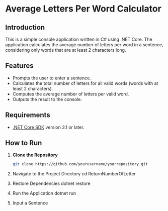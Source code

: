 # Average Letters Per Word Calculator

## Introduction

This is a simple console application written in C# using .NET Core. The application calculates the average number of letters per word in a sentence, considering only words that are at least 2 characters long.

## Features

- Prompts the user to enter a sentence.
- Calculates the total number of letters for all valid words (words with at least 2 characters).
- Computes the average number of letters per valid word.
- Outputs the result to the console.

## Requirements

- [.NET Core SDK](https://dotnet.microsoft.com/download) version 3.1 or later.

## How to Run

1. **Clone the Repository**

   ```bash
   git clone https://github.com/yourusername/yourrepository.git

2. Navigate to the Project Directory
   cd ReturnNumberOfLetter

3. Restore Dependencies
   dotnet restore
   
4. Run the Application
   dotnet run
   
6. Input a Sentence
